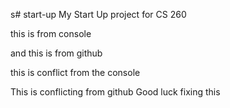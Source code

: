 s# start-up
My Start Up project for CS 260

this is from console

and this is from github

this is conflict from the console

This is conflicting from github
Good luck fixing this

